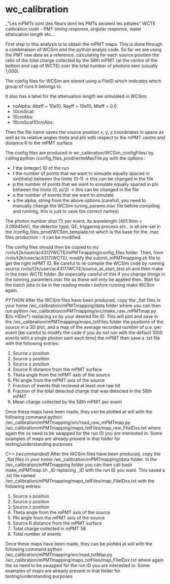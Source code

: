 # wc_calibration
_"Les mPMTs sont des fleurs dont les PMTs seraient les pétales"
WCTE calibration code - PMT timing response, angular response, water attenuation length etc... 

First step to this analysis is to obtain the mPMT maps. This is done through a combinaison of WCSim and the python analyis code. So far we are using the PMT raw data as a reference, calculating for each source position the ratio of the total charge collected by the 58th mPMT (at the centre of the bottom end cap of WCTE) over the total number of photons sent (usually 1,000).

The config files for WCSim are stored using a FileID which indicates which group of runs it belongs to. 

It also has a label for the attenuation length we simulated in WCSim:
- noAlpha: Absff = 10e10, Rayff = 10e10, Mieff = 0.0
- 10cmScat: 
- 10cmAbs:
- 10cmScat10cmAbs: 

Then the file name saves the source position x, y, z coordinates in space as well as its relative angles theta and phi with respect to the mPMT centre and distance R to the mPMT surface

The config files are produced in wc\_calibration/WCSim\_configFiles/ by calling python /config\_files\_prod/writeMacFile.py with the options :

- f the (integer) ID of the run
- t the number of points that we want to simualte equally spaced in sin(theta) between the limits (0-1) -> this can be changed in the file
- p the number of points that we want to simulate equally spaced in phi between the limits (0, pi/2) -> this can be changed in the file
- e the number of events that we want to simulate
- a the alpha, string from the above options (carefull, you need to manually change the WCSim tuning_params.mac file before compiling and running, this is just to save the correct names)

The photon number shot (1) per event, its wavelength (401.9nm = 3.08945eV), the detector type, QE, triggering process etc.. is all pre-set in the /config\_files\_prod/WCSim\_template.txt which is the base for the .mac files production - it can be modified.


The config files should then be copied to my /vols/t2k/user/ac4317/WCTE/mPMTmapping/config\_files folder. 
Then, from /vols/t2k/user/ac4317/WCTE/, modify the submit\_mPMTmapping.sh file to get the right mPMT ID. Be careful to re-compile the WCSim code by running source /vols/t2k/user/ac4317/WCTE/source\_at\_start\_test.sh and then make in the main WCTE folder. Be especially careful of this if you change things in the tunning\_paramters.mac file as these will only be applied then. Wait for the batch jobs to be in the reading mode r before running make WCSim again.

*PYTHON*
After the WCSim files have been produced, copy the \_flat files in your home /wc\_calibration/mPMTmapping/data folder where you can then run python /wc\_calibration/mPMTmapping/src/make\_raw\_mPMTmap.py $(ls \*IDxx\*) replacing xx by your desired file ID. This will plot and save in the /wc\_calibration/mPMTmapping/maps\_txtFiles folder the positions of the source in a 3D plot, and a map of the average recorded number of p.e. per event [be careful to modify the code if you do not run with the default 1000 events with a single photon sent each time] the mPMT then save a .txt file with the following entries:
1. Source x position
2. Source y position
3. Source z position
4. Source R distance from the mPMT surface
5. Theta angle from the mPMT axis of the source
6. Phi angle from the mPMT axis of the source
7. Fraction of events that recieved at least one raw hit
8. Fraction of the total detected charge that was detected in the 58th mPMT
9. Mean charge collected by the 58th mPMT per event

Once these maps have been made, they can be plotted at will with the following command python /wc\_calibration/mPMTmapping/src/read\_raw\_mPMTmap.py /wc\_calibration/mPMTmapping/maps\_txtFiles/map\_raw\_FileIDxx.txt where again the xx need to be swapped for the run ID you are interested in. Some examples of maps are already present in that folder for testing/understanding purposes

*C++ (recommended)*
After the WCSim files have been produced, copy the \_flat files in your home /wc\_calibration/mPMTmapping/data folder. In the /wc_calibration/mPMTmapping folder you can then call bash make_mPMTmap.sh _ID replacing _ID with the run ID you want. This saved a .txt file named /wc_calibration/mPMTmapping/maps\_txtFiles/map\_FileIDxx.txt with the following entries:

1. Source x position
2. Source y position
3. Source z position
4. Theta angle from the mPMT axis of the source
5. Phi angle from the mPMT axis of the source
6. Source R distance from the mPMT surface
7. Total charge collected in mPMT 58
8. Total number of events




Once these maps have been made, they can be plotted at will with the following command python /wc\_calibration/mPMTmapping/src/read\_txtMap.py /wc\_calibration/mPMTmapping/maps\_txtFiles/map\_FileIDxx.txt where again the xx need to be swapped for the run ID you are interested in. Some examples of maps are already present in that folder for testing/understanding purposes

